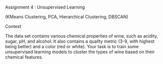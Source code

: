 Assignment 4 : Unsupervised Learning

(KMeans Clustering, PCA, Hierarchical Clustering, DBSCAN)


Context

The data set contains various chemical properties of wine, such as acidity, sugar, pH, and alcohol. It also contains a quality metric (3-9, with highest being better) and a color (red or white). Your task is to train some unsupervised learning models to cluster the types of wine based on their chemical features. 

